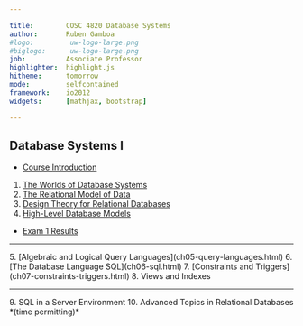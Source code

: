 ```yaml
---

title:        COSC 4820 Database Systems
author:       Ruben Gamboa
#logo:         uw-logo-large.png
#biglogo:      uw-logo-large.png
job:          Associate Professor
highlighter:  highlight.js
hitheme:      tomorrow
mode:         selfcontained
framework:    io2012
widgets:      [mathjax, bootstrap]

---
```


<style>
.title-slide {
     background-color: #EDE0CF; /* CBE7A5; #EDE0CF; ; #CA9F9D*/
     background-image: url(assets/img/uw-logo-large.png);
     background-repeat: no-repeat;
     background-position: center top;
   }
</style>

## Database Systems I

*  [Course Introduction](ch00-introduction.html)
1. [The Worlds of Database Systems](ch01-worlds-of-dbms.html)
2. [The Relational Model of Data](ch02-relational-model.html)
3. [Design Theory for Relational Databases](ch03-design-theory.html)
4. [High-Level Database Models](ch04-high-level-models.html)
*  [Exam 1 Results](exam1-results.html)
<hr>
5. [Algebraic and Logical Query Languages](ch05-query-languages.html)
6. [The Database Language SQL](ch06-sql.html)
7. [Constraints and Triggers](ch07-constraints-triggers.html)
8. Views and Indexes
<hr>
9. SQL in a Server Environment
10. Advanced Topics in Relational Databases *(time permitting)*





